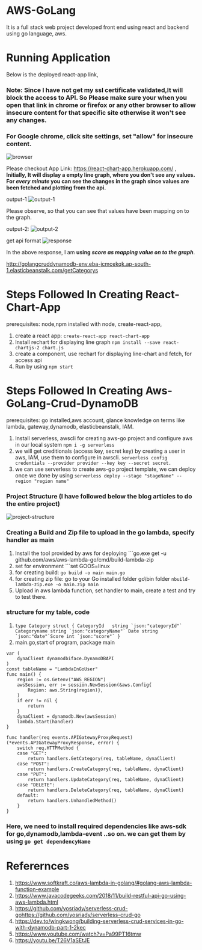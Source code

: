 # AWS-GoLang
It is a full stack web project developed  front end using react and backend using go language, aws.


# Running Application
Below is the deployed react-app link,

### Note:   Since I have not get my ssl certificate validated,It will block the access to API. So Please make sure your when you open that link in chrome or firefox or any other browser to allow insecure content for that specific site otherwise it won't see any changes.

### For Google chrome, click site settings, set "allow" for insecure content.
![browser](https://user-images.githubusercontent.com/47274869/99748503-a601d900-2b02-11eb-87ba-ddcd46ce902d.jpg)

 Please checkout App Link: https://react-chart-app.herokuapp.com/ , **Initially, It will display a empty line graph, where you don't see any values. For _every minute_ you can see the changes in the graph since values are been fetched and plotting from the api.**
 
 
 output-1 ![output-1](https://user-images.githubusercontent.com/47274869/99748237-28d66400-2b02-11eb-8d7a-881f29755cee.jpg)
 
 Please observe, so that you can see that values have been mapping on to the graph.
 
 output-2: ![output-2](https://user-images.githubusercontent.com/47274869/99747765-30493d80-2b01-11eb-9d71-c5f66b6eac24.jpg)
 
 get api format
 ![response](https://user-images.githubusercontent.com/47274869/99750445-6ccb6800-2b06-11eb-9634-befc6d0953f8.jpg)
 
 In the above response, I am **using _score as mapping value on to the graph_**.  
 
 http://golangcruddynamodb-env.eba-jcmcekqk.ap-south-1.elasticbeanstalk.com/getCategorys
 

# Steps Followed In Creating React-Chart-App
 prerequisites: node,npm installed with node, create-react-app,
 1. create a react app:  ```create-react-app react-chart-app ``` 
 2. Install  rechart for displaying line graph ```npm install --save react-chartjs-2 chart.js``` 
 3. create a component, use rechart for displaying line-chart and fetch, for access api
 4. Run by using ```npm start```



# Steps Followed In Creating Aws-GoLang-Crud-DynamoDB
 prerequisites: go installed,aws account, glance knowledge on terms like lambda, gateway,dynamodb, elasticbeanstalk, IAM.
1.  Install serverless, awscli for creating aws-go project and configure aws in our local system
 ```npm i -g serverless```  
 2. we will get creditionals (access key, secret key) by creating a user in aws, IAM, use them to configure in awscli.
 ```serverless config credentials --provider provider --key key --secret secret.```
 3. we can use serverless to create aws-go project template, we can deploy once we done by using 
 ```serverless deploy --stage "stageName" --region "region name"``` 

### Project Structure (I have followed below the blog articles to do the entire project)
 ![project-structure](https://user-images.githubusercontent.com/47274869/99754642-d0f22a00-2b0e-11eb-8e4b-85114a3d4b01.jpg)
 
### Creating a Build and Zip file to upload in the go lambda, specify handler as main
1. Install the tool provided by aws for deploying ```go.exe get -u github.com/aws/aws-lambda-go/cmd/build-lambda-zip
2. set for environment ```set GOOS=linux 
3. for creating build: ```go build -o main main.go```
4. for creating zip file: go to your Go installed folder go\bin folder ```nbuild-lambda-zip.exe -o main.zip main```
5. Upload in aws lambda function, set handler to main, create a test and try to test there.
 
### structure for my table, code
1. ```type Category struct { CategoryId   string `json:"categoryId"` Categoryname string `json:"categoryName"` Date string `json:"date"`Score int `json:"score"` }```
2.  main.go,start of program, package main
```
var (
	dynaClient dynamodbiface.DynamoDBAPI
)
const tableName = "LambdaInGoUser" 
func main() {
	region := os.Getenv("AWS_REGION")
	awsSession, err := session.NewSession(&aws.Config{
		Region: aws.String(region)},
	)
	if err != nil {
		return
	}
	dynaClient = dynamodb.New(awsSession)
	lambda.Start(handler)
}

func handler(req events.APIGatewayProxyRequest) (*events.APIGatewayProxyResponse, error) {
	switch req.HTTPMethod {
	case "GET":
		return handlers.GetCategory(req, tableName, dynaClient)
	case "POST":
		return handlers.CreateCategory(req, tableName, dynaClient)
	case "PUT":
		return handlers.UpdateCategory(req, tableName, dynaClient)
	case "DELETE":
		return handlers.DeleteCategory(req, tableName, dynaClient)
	default:
		return handlers.UnhandledMethod()
	}
}
```
 
### Here, we need to install required dependencies like aws-sdk for go,dynamodb,lambda-event ..so on. we can get them by using ```go get dependencyName```
  

# Referernces
1. https://www.softkraft.co/aws-lambda-in-golang/#golang-aws-lambda-function-example
2. https://www.javacodegeeks.com/2018/11/build-restful-api-go-using-aws-lambda.html
3. https://github.com/yosriady/serverless-crud-gohttps://github.com/yosriady/serverless-crud-go
4. https://dev.to/wingkwong/building-serverless-crud-services-in-go-with-dynamodb-part-1-2kec
5. https://www.youtube.com/watch?v=Pa99PT16tmw
6. https://youtu.be/T26V1aSEtJE




 
 
 


